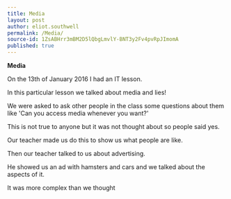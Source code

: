 ```yaml
---
title: Media
layout: post
author: eliot.southwell
permalink: /Media/
source-id: 1ZsABHrr3mBM2D5lQbgLmvlY-BNT3y2Fv4pvRpJImomA
published: true
---
```

**Media**

On the 13th of January 2016 I had an IT lesson.

In this particular lesson we talked about media and lies!

We were asked to ask other people in the class some questions about them like 'Can you access media whenever you want?'

This is not true to anyone but it was not thought about so people said yes.

Our teacher made us do this to show us what people are like.

Then our teacher talked to us about advertising.

He showed us an ad with hamsters and cars and we talked about the aspects of it.

It was more complex than we thought

